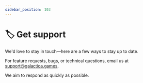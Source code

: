 ```yaml
---
sidebar_position: 103
---
```


# 🏷️ Get support

We'd love to stay in touch—here are a few ways to stay up to date.

For feature requests, bugs, or technical questions, email us at [support@galactica.games](mailto:support@galactica.games).

We aim to respond as quickly as possible.
